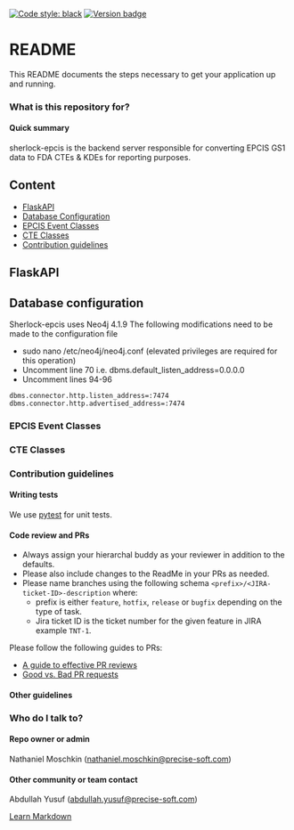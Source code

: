 [![Code style: black](https://img.shields.io/badge/code%20style-black-000000.svg)](https://github.com/psf/black)
[![Version badge](https://img.shields.io/badge/version-0.0-purple.svg)](https://shields.io/)

# README 

This README documents the steps necessary to get your application up and running.

### What is this repository for?

#### Quick summary 
sherlock-epcis is the backend server responsible for converting EPCIS GS1 data to FDA CTEs & KDEs for reporting purposes.

## Content

* [FlaskAPI](#FlaskAPI)
* [Database Configuration](#Database-configuration)
* [EPCIS Event Classes](#EPCIS-Event-Classes)
* [CTE Classes](#CTE-Classes)
* [Contribution guidelines](#Contribution-guidelines)


## FlaskAPI

## Database configuration
Sherlock-epcis uses Neo4j 4.1.9
The following modifications need to be made to the configuration file
- sudo nano /etc/neo4j/neo4j.conf (elevated privileges are required for this operation) 
- Uncomment line 70 i.e. dbms.default_listen_address=0.0.0.0  
- Uncomment lines 94-96 

```dbms.connector.http.enabled=true 
dbms.connector.http.listen_address=:7474 
dbms.connector.http.advertised_address=:7474
```

### EPCIS Event Classes

### CTE Classes

### Contribution guidelines ###

#### Writing tests ####
We use [pytest](https://github.com/pytest-dev/pytest) for unit tests.

#### Code review and PRs ####
* Always assign your hierarchal buddy as your reviewer in addition to the defaults. 
* Please also include changes to the ReadMe in your PRs as needed.
* Please name branches using the following schema `<prefix>/<JIRA-ticket-ID>-description` where:
	* prefix is either `feature`, `hotfix`, `release` or `bugfix` depending on the type of task.
	* Jira ticket ID is the ticket number for the given feature in JIRA example `TNT-1`.

Please follow the following guides to PRs:

* [A guide to effective PR reviews](https://nebulab.com/blog/a-guide-to-effective-pull-request-reviews)
* [Good vs. Bad PR requests](http://allyouneedisbackend.com/blog/2017/08/24/pull-requests-good-bad-and-ugly/)

#### Other guidelines ####

### Who do I talk to? ###

#### Repo owner or admin ####
Nathaniel Moschkin (nathaniel.moschkin@precise-soft.com)

#### Other community or team contact ####
Abdullah Yusuf (abdullah.yusuf@precise-soft.com)

[Learn Markdown](https://bitbucket.org/tutorials/markdowndemo)
